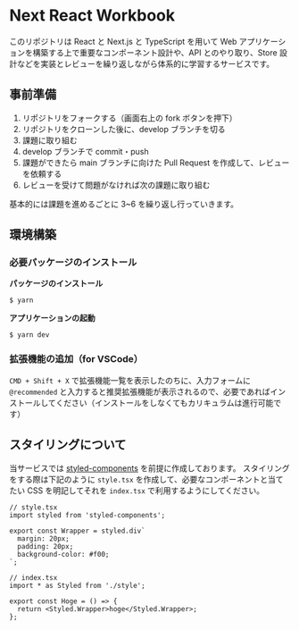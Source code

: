 # Next React Workbook

このリポジトリは React と Next.js と TypeScript を用いて Web アプリケーションを構築する上で重要なコンポーネント設計や、API とのやり取り、Store 設計などを実装とレビューを繰り返しながら体系的に学習するサービスです。

## 事前準備

1. リポジトリをフォークする（画面右上の fork ボタンを押下）
2. リポジトリをクローンした後に、develop ブランチを切る
3. 課題に取り組む
4. develop ブランチで commit・push
5. 課題ができたら main ブランチに向けた Pull Request を作成して、レビューを依頼する
6. レビューを受けて問題がなければ次の課題に取り組む

基本的には課題を進めるごとに 3~6 を繰り返し行っていきます。

## 環境構築

### 必要パッケージのインストール

**パッケージのインストール**

```
$ yarn
```

**アプリケーションの起動**

```
$ yarn dev
```

### 拡張機能の追加（for VSCode）

`CMD + Shift + X` で拡張機能一覧を表示したのちに、入力フォームに `@recommended` と入力すると推奨拡張機能が表示されるので、必要であればインストールしてください（インストールをしなくてもカリキュラムは進行可能です）

## スタイリングについて

当サービスでは [styled-components](https://styled-components.com/) を前提に作成しております。
スタイリングをする際は下記のように `style.tsx` を作成して、必要なコンポーネントと当てたい CSS を明記してそれを `index.tsx` で利用するようにしてください。

```tsx
// style.tsx
import styled from 'styled-components';

export const Wrapper = styled.div`
  margin: 20px;
  padding: 20px;
  background-color: #f00;
`;
```

```tsx
// index.tsx
import * as Styled from './style';

export const Hoge = () => {
  return <Styled.Wrapper>hoge</Styled.Wrapper>;
};
```
